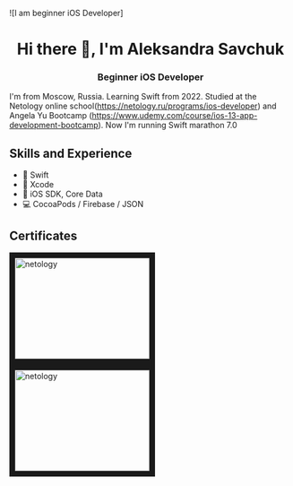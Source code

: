 ![I am beginner iOS Developer]

<h1 align="center">Hi there 👋, I'm Aleksandra Savchuk</h1>
<h3 align="center">Beginner iOS Developer</h3>

I'm from Moscow, Russia. Learning Swift from 2022. Studied at the Netology online school(https://netology.ru/programs/ios-developer) and Angela Yu Bootcamp (https://www.udemy.com/course/ios-13-app-development-bootcamp). Now I'm running Swift marathon 7.0

## Skills and Experience
* 🦜 Swift
* 🔨 Xcode
* 📱 iOS SDK, Core Data
* 💻 CocoaPods  / Firebase / JSON

## Certificates
<a href="https://netology.ru/programs/ios-developer" target="_blanck"><img src="https://github.com/Loveink/iAmAleksa/blob/main/диплом%20нетология%C2%A01.jpg" alt="netology" width = "240" height="180" border="10" /></a>
<a href="https://netology.ru/programs/ios-developer" target="_blanck"><img src="https://github.com/Loveink/iAmAleksa/blob/main/диплом%20нетология%C2%A02.jpg" alt="netology" width = "240" height="180" border="10" /></a>
<!--<a href="https://swiftbook.org/" target="_blanck"><img src="https://github.com/AlexeyIsMyName/AlexeyIsMyName/blob/main/Certificate_4212.jpg" alt="swiftbook.org" width = "240" height="180" border="10" /></a>-->
<!--<a href="https://stepik.org/cert/209735" target="_blanck"><img src="https://github.com/AlexeyIsMyName/AlexeyIsMyName/blob/main/stepik-certificate-yandex.png" alt="yandex_academy" width = "240" height="180" border="10" /></a>-->
